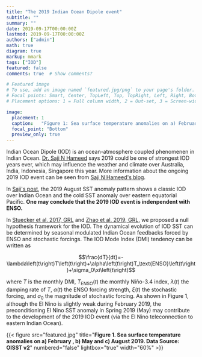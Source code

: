 ```yaml
---
title: "The 2019 Indian Ocean Dipole event"
subtitle: ""
summary: ""
date: 2019-09-17T00:00:00Z
lastmod: 2019-09-17T00:00:00Z
authors: ["admin"]
math: true
diagram: true
markup: mmark
tags: ["IOD"]
featured: false
comments: true  # Show comments?

# Featured image
# To use, add an image named `featured.jpg/png` to your page's folder.
# Focal points: Smart, Center, TopLeft, Top, TopRight, Left, Right, BottomLeft, Bottom, BottomRight.
# Placement options: 1 = Full column width, 2 = Out-set, 3 = Screen-width.

image:
  placement: 1
  caption:   "Figure 1: Sea surface temperature anomalies on a) February , b) May and c) August 2019. Data Source: OISST v2"
  focal_point: "Bottom"
  preview_only: true
---
```


Indian Ocean Dipole (IOD) is an ocean-atmosphere coupled phenomenen in Indian Ocean. [Dr. Saji N Hameed](https://www.researchgate.net/project/Realtime-monitoring-of-the-Indian-Ocean-Dipole) says 2019 could be one of strongest IOD years ever, which may influence the weather and climate over Australia, India, Indonesia, Singapore this year. More information about the ongoing 2019 IOD event can be seen from [Saji N Hameed's blog](http://enformtk.u-aizu.ac.jp/blog/).

In [Saji's post](http://enformtk.u-aizu.ac.jp/blog/2019/08/29/iod-at-last/), the 2019 August SST anomaly pattern shows a classic IOD over Indian Ocean and the cold SST anomaly over eastern equatorial Pacific. **One may conclude that the 2019 IOD event is indenpendent with ENSO.** 

In [Stuecker et al. 2017, GRL](https://doi.org/10.1002/2016GL072308) and [Zhao et al. 2019, GRL](https://doi.org/10.1029/2019GL084196), we proposed a null hypothesis framework for the IOD. The dynamical evolution of IOD SST can be determined by seasonal modulated Indian Ocean feedbacks forced by ENSO and stochastic forcings. The IOD Mode Index (DMI) tendency can be written as

$$\frac{dT}{dt}=-\lambda\left(t\right)T\left(t\right)+\alpha\left(t\right)T_\text{ENSO}\left(t\right)+\sigma_0\xi\left(t\right)$$

where $T$ is the monthly DMI, $T_\text{ENSO}\left(t\right)$ the monthly Niño-3.4 index, $\lambda\left(t\right)$ the damping rate of $T$, $\alpha\left(t\right)$ the ENSO forcing strength, $\xi\left(t\right)$ the stochastic forcing, and $\sigma_0$ the magnitude of stochastic forcing. As shown in Figure 1, although the El Nino is slightly weak during February 2019, the preconditioning El Nino SST anomaly in Spring 2019 (May) may contribute to the development of the 2019 IOD event (via the El Nino teleconnection to eastern Indian Ocean).

{{< figure src="featured.jpg" title="**Figure 1. Sea surface temperature anomalies on a) February , b) May and c) August 2019. Data Source: OISST v2**" numbered="false" lightbox="true" width="60%" >}}




